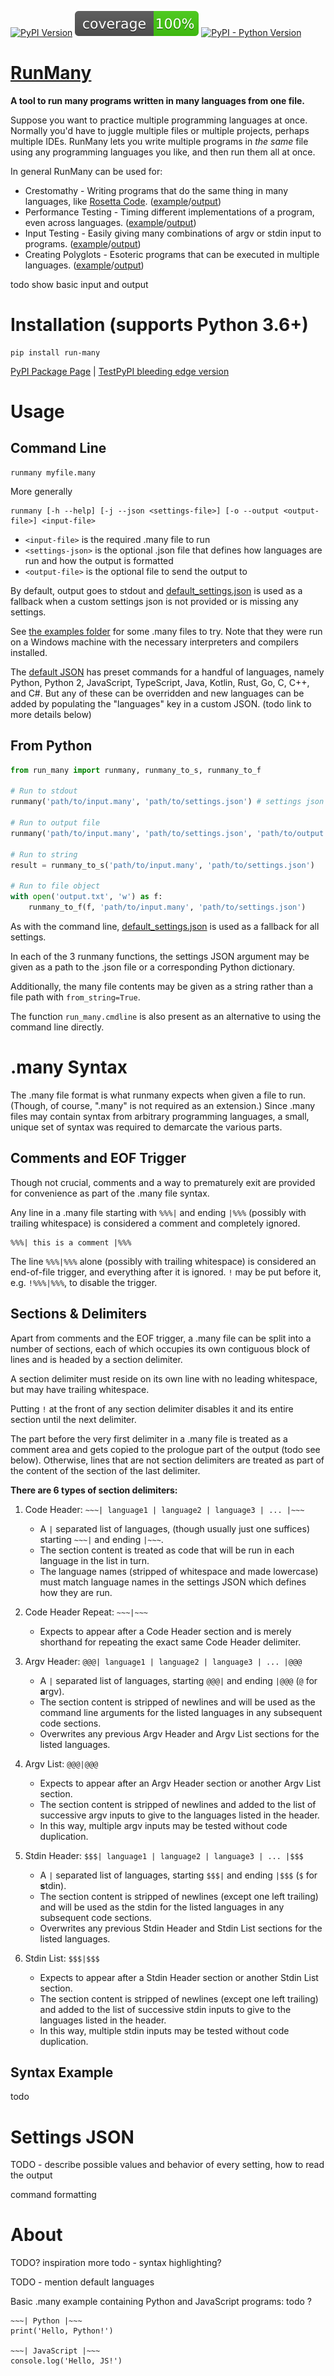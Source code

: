 <!-- markdownlint-disable-next-line MD041 -->
[![PyPI Version](https://badge.fury.io/py/run-many.svg)](https://badge.fury.io/py/run-many)
 [![Test Coverage](https://raw.githubusercontent.com/discretegames/runmany/main/coverage.svg)](https://github.com/discretegames/runmany/blob/main/coverage.txt)
 [![PyPI - Python Version](https://img.shields.io/pypi/pyversions/run-many)](https://www.python.org/downloads/)

# [RunMany](https://pypi.org/project/run-many/)

**A tool to run many programs written in many languages from one file.**

Suppose you want to practice multiple programming languages at once. Normally you'd have to juggle multiple files or multiple projects, perhaps multiple IDEs. RunMany lets you write multiple programs in *the same* file using any programming languages you like, and then run them all at once.

In general RunMany can be used for:

- Crestomathy - Writing programs that do the same thing in many languages, like
 [Rosetta Code](http://www.rosettacode.org/wiki/Rosetta_Code).
 ([example](https://github.com/discretegames/runmany/blob/main/examples/helloworld.many)/[output](https://github.com/discretegames/runmany/blob/main/examples/helloworld_output.txt))
- Performance Testing - Timing different implementations of a program, even across languages.
 ([example](https://github.com/discretegames/runmany/blob/main/examples/primes.many)/[output](https://github.com/discretegames/runmany/blob/main/examples/primes_output.txt))
- Input Testing - Easily giving many combinations of argv or stdin input to programs.
 ([example](https://github.com/discretegames/runmany/blob/main/examples/inputs.many)/[output](https://github.com/discretegames/runmany/blob/main/examples/inputs_output.txt))
- Creating Polyglots - Esoteric programs that can be executed in multiple languages.
 ([example](https://github.com/discretegames/runmany/blob/main/examples/polyglot.many)/[output](https://github.com/discretegames/runmany/blob/main/examples/polyglot_output.txt))

todo show basic input and output

# Installation (supports Python 3.6+)

```text
pip install run-many
```

[PyPI Package Page](https://pypi.org/project/run-many/) | [TestPyPI bleeding edge version](https://test.pypi.org/project/run-many/)

# Usage

## Command Line

```text
runmany myfile.many
```

More generally

```text
runmany [-h --help] [-j --json <settings-file>] [-o --output <output-file>] <input-file>
```

- `<input-file>` is the required .many file to run
- `<settings-json>` is the optional .json file that defines how languages are run and how the output is formatted
- `<output-file>` is the optional file to send the output to

By default, output goes to stdout and [default_settings.json](https://github.com/discretegames/runmany/blob/main/run_many/default_settings.json) is used as a fallback when a custom settings json is not provided or is missing any settings.

See [the examples folder](https://github.com/discretegames/runmany/tree/main/examples) for some .many files to try. Note that they were run on a Windows machine with the necessary interpreters and compilers installed.

The [default JSON](https://github.com/discretegames/runmany/blob/main/run_many/default_settings.json#L18) has preset commands for a handful of languages, namely Python, Python 2, JavaScript, TypeScript, Java, Kotlin, Rust, Go, C, C++, and C#. But any of these can be overridden and new languages can be added by populating the "languages" key in a custom JSON. (todo link to more details below)

## From Python

```py
from run_many import runmany, runmany_to_s, runmany_to_f

# Run to stdout
runmany('path/to/input.many', 'path/to/settings.json') # settings json is always optional

# Run to output file
runmany('path/to/input.many', 'path/to/settings.json', 'path/to/output.txt')

# Run to string
result = runmany_to_s('path/to/input.many', 'path/to/settings.json')

# Run to file object
with open('output.txt', 'w') as f:
    runmany_to_f(f, 'path/to/input.many', 'path/to/settings.json')
```

As with the command line, [default_settings.json](https://github.com/discretegames/runmany/blob/main/run_many/default_settings.json) is used as a fallback for all settings.

In each of the 3 runmany functions, the settings JSON argument may be given as a path to the .json file or a corresponding Python dictionary.

Additionally, the many file contents may be given as a string rather than a file path with `from_string=True`.

The function `run_many.cmdline` is also present as an alternative to using the command line directly.

# .many Syntax

The .many file format is what runmany expects when given a file to run. (Though, of course, ".many" is not required as an extension.) Since .many files may contain syntax from arbitrary programming languages, a small, unique set of syntax was required to demarcate the various parts.

## Comments and EOF Trigger

Though not crucial, comments and a way to prematurely exit are provided for convenience as part of the .many file syntax.

Any line in a .many file starting with `%%%|` and ending `|%%%` (possibly with trailing whitespace) is considered a comment and completely ignored.

```test
%%%| this is a comment |%%%
```

The line `%%%|%%%` alone (possibly with trailing whitespace) is considered an end-of-file trigger, and everything after it is ignored. `!` may be put before it, e.g. `!%%%|%%%`, to disable the trigger.

## Sections & Delimiters

Apart from comments and the EOF trigger, a .many file can be split into a number of sections, each of which occupies its own contiguous block of lines and is headed by a section delimiter.

A section delimiter must reside on its own line with no leading whitespace, but may have trailing whitespace.

Putting `!` at the front of any section delimiter disables it and its entire section until the next delimiter.

The part before the very first delimiter in a .many file is treated as a comment area and gets copied to the prologue part of the output (todo see below). Otherwise, lines that are not section delimiters are treated as part of the content of the section of the last delimiter.

**There are 6 types of section delimiters:**

1. Code Header: `~~~| language1 | language2 | language3 | ... |~~~`  
   - A `|` separated list of languages, (though usually just one suffices) starting `~~~|` and ending `|~~~`.  
   - The section content is treated as code that will be run in each language in the list in turn.  
   - The language names (stripped of whitespace and made lowercase) must match language names in the settings JSON which defines how they are run.

2. Code Header Repeat: `~~~|~~~`  
   - Expects to appear after a Code Header section and is merely shorthand for repeating the exact same Code Header delimiter.

3. Argv Header: `@@@| language1 | language2 | language3 | ... |@@@`  
   - A `|` separated list of languages, starting `@@@|` and ending `|@@@` (`@` for **a**rgv).  
   - The section content is stripped of newlines and will be used as the command line arguments for the listed languages in any subsequent code sections.  
   - Overwrites any previous Argv Header and Argv List sections for the listed languages.

4. Argv List: `@@@|@@@`  
   - Expects to appear after an Argv Header section or another Argv List section.  
   - The section content is stripped of newlines and added to the list of successive argv inputs to give to the languages listed in the header.  
   - In this way, multiple argv inputs may be tested without code duplication.

5. Stdin Header: `$$$| language1 | language2 | language3 | ... |$$$`  
   - A `|` separated list of languages, starting `$$$|` and ending `|$$$` (`$` for **s**tdin).  
   - The section content is stripped of newlines (except one left trailing) and will be used as the stdin for the listed languages in any subsequent code sections.  
   - Overwrites any previous Stdin Header and Stdin List sections for the listed languages.

6. Stdin List: `$$$|$$$`  
   - Expects to appear after a Stdin Header section or another Stdin List section.  
   - The section content is stripped of newlines (except one left trailing) and added to the list of successive stdin inputs to give to the languages listed in the header.  
   - In this way, multiple stdin inputs may be tested without code duplication.

## Syntax Example

todo

# Settings JSON

TODO - describe possible values and behavior of every setting, how to read the output

command formatting

# About

TODO?
inspiration
more todo - syntax highlighting?

TODO - mention default languages

Basic .many example containing Python and JavaScript programs: todo ?

```text
~~~| Python |~~~
print('Hello, Python!')

~~~| JavaScript |~~~
console.log('Hello, JS!')
```
